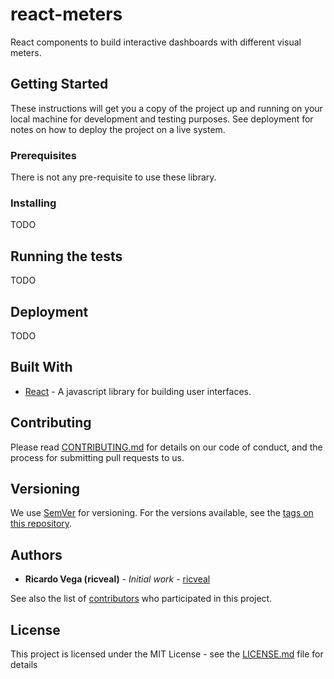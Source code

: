 # react-meters

React components to build interactive dashboards with different visual meters.

## Getting Started

These instructions will get you a copy of the project up and running on your local machine for development and testing purposes. See deployment for notes on how to deploy the project on a live system.

### Prerequisites

There is not any pre-requisite to use these library.

### Installing

TODO

## Running the tests

TODO

## Deployment

TODO

## Built With

* [React](https://facebook.github.io/react/) - A javascript library for building user interfaces.

## Contributing

Please read [CONTRIBUTING.md](https://gist.github.com/PurpleBooth/b24679402957c63ec426) for details on our code of conduct, and the process for submitting pull requests to us.

## Versioning

We use [SemVer](http://semver.org/) for versioning. For the versions available, see the [tags on this repository](https://github.com/your/project/tags). 

## Authors

* **Ricardo Vega (ricveal)** - *Initial work* - [ricveal](https://ricveal.com)

See also the list of [contributors](https://github.com/your/project/contributors) who participated in this project.

## License

This project is licensed under the MIT License - see the [LICENSE.md](LICENSE.md) file for details

